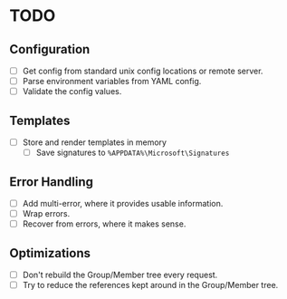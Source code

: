 # TODO

## Configuration

- [ ] Get config from standard unix config locations or remote server.
- [ ] Parse environment variables from YAML config.
- [ ] Validate the config values.

## Templates

- [ ] Store and render templates in memory
  - [ ] Save signatures to `%APPDATA%\Microsoft\Signatures`

## Error Handling

- [ ] Add multi-error, where it provides usable information.
- [ ] Wrap errors.
- [ ] Recover from errors, where it makes sense.

## Optimizations

- [ ] Don't rebuild the Group/Member tree every request.
- [ ] Try to reduce the references kept around in the Group/Member tree.
